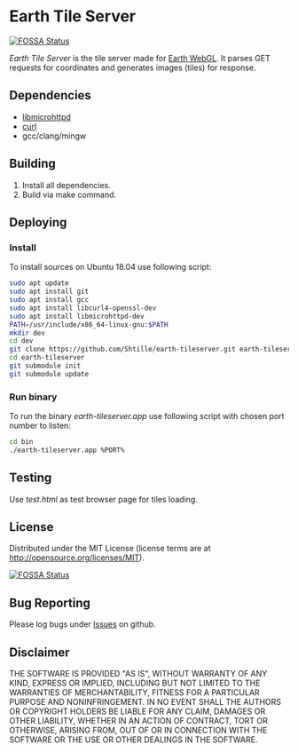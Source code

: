 # Earth Tile Server
[![FOSSA Status](https://app.fossa.com/api/projects/git%2Bgithub.com%2FShtille%2Fearth-tileserver.svg?type=shield)](https://app.fossa.com/projects/git%2Bgithub.com%2FShtille%2Fearth-tileserver?ref=badge_shield)


*Earth Tile Server* is the tile server made for [Earth WebGL](https://github.com/Shtille/earth-webgl).
It parses GET requests for coordinates and generates images (tiles) for response.

## Dependencies
* [libmicrohttpd](https://www.gnu.org/software/libmicrohttpd/)
* [curl](https://curl.se/)
* gcc/clang/mingw

## Building
1. Install all dependencies.
2. Build via make command.

## Deploying
### Install
To install sources on Ubuntu 18.04 use following script:
```bash
sudo apt update
sudo apt install git
sudo apt install gcc
sudo apt install libcurl4-openssl-dev
sudo apt install libmicrohttpd-dev
PATH=/usr/include/x86_64-linux-gnu:$PATH
mkdir dev
cd dev
git clone https://github.com/Shtille/earth-tileserver.git earth-tileserver
cd earth-tileserver
git submodule init
git submodule update
```

### Run binary
To run the binary _earth-tileserver.app_ use following script with chosen port number to listen:
```bash
cd bin
./earth-tileserver.app %PORT%
```

## Testing
Use *test.html* as test browser page for tiles loading.

## License
Distributed under the MIT License (license terms are at http://opensource.org/licenses/MIT).


[![FOSSA Status](https://app.fossa.com/api/projects/git%2Bgithub.com%2FShtille%2Fearth-tileserver.svg?type=large)](https://app.fossa.com/projects/git%2Bgithub.com%2FShtille%2Fearth-tileserver?ref=badge_large)

## Bug Reporting
Please log bugs under [Issues](https://github.com/Shtille/earth-tileserver/issues) on github.

## Disclaimer
THE SOFTWARE IS PROVIDED "AS IS", WITHOUT WARRANTY OF ANY KIND, EXPRESS OR
IMPLIED, INCLUDING BUT NOT LIMITED TO THE WARRANTIES OF MERCHANTABILITY,
FITNESS FOR A PARTICULAR PURPOSE AND NONINFRINGEMENT. IN NO EVENT SHALL THE
AUTHORS OR COPYRIGHT HOLDERS BE LIABLE FOR ANY CLAIM, DAMAGES OR OTHER
LIABILITY, WHETHER IN AN ACTION OF CONTRACT, TORT OR OTHERWISE, ARISING FROM,
OUT OF OR IN CONNECTION WITH THE SOFTWARE OR THE USE OR OTHER DEALINGS IN THE
SOFTWARE.